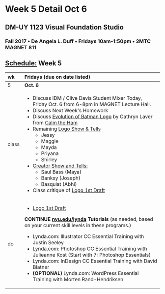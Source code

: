 # Week 5 Detail Oct 6

## DM-UY 1123 Visual Foundation Studio

### Fall 2017 • De Angela L. Duff • Fridays 10am-1:50pm • 2MTC MAGNET 811

## [Schedule:](./) Week 5

<table>
  <thead>
    <tr>
      <th style="text-align:left">wk</th>
      <th style="text-align:left">Fridays (due on date listed)</th>
    </tr>
  </thead>
  <tbody>
    <tr>
      <td style="text-align:left">5</td>
      <td style="text-align:left"><b>Oct. 6</b>
      </td>
    </tr>
    <tr>
      <td style="text-align:left">class</td>
      <td style="text-align:left">
        <ul>
          <li>Discuss IDM / Clive Davis Student Mixer Today, Friday Oct. 6 from 6-8pm
            in MAGNET Lecture Hall.</li>
          <li>Discuss Next Week&apos;s Homework</li>
          <li>Discuss <a href="http://i.imgur.com/L9ku2ZA.jpg">Evolution of Batman Logo</a> by
            Cathryn Laver from <a href="https://www.calmtheham.com/collections">Calm the Ham</a>
          </li>
          <li>Remaining <a href="../dm1123vfs_show_and_tells.md">Logo Show &amp; Tells</a>
            <ul>
              <li>Jessy</li>
              <li>Maggie</li>
              <li>Mayda</li>
              <li>Priyana</li>
              <li>Shirley</li>
            </ul>
          </li>
          <li><a href="../assigned_creator_show_and_tells.md">Creator Show and Tells:</a>
            <ul>
              <li>Saul Bass (Maya)</li>
              <li>Banksy (Joseph)</li>
              <li>Basquiat (Abhi)</li>
            </ul>
          </li>
          <li>Class critique of <a href="../dm1123vfs_projects_logo.md">Logo 1st Draft</a>
          </li>
        </ul>
      </td>
    </tr>
    <tr>
      <td style="text-align:left">do</td>
      <td style="text-align:left">
        <ul>
          <li><a href="../dm1123vfs_projects_logo.md">Logo 1st Draft</a>
          </li>
        </ul>
        <p> <b>CONTINUE </b><a href="http://nyu.edu/lynda"><b>nyu.edu/lynda</b></a><b> Tutorials</b> (as
          needed, based on your current skill levels in these programs.)</p>
        <ul>
          <li>Lynda.com: Illustrator CC Essential Training with Justin Seeley</li>
          <li>Lynda.com: Photoshop CC Essential Training with Julieanne Kost (Start
            with 7: Photoshop Essentials)</li>
          <li>Lynda.com: InDesign CC Essential Training with David Blatner</li>
          <li><b>(OPTIONAL)</b> Lynda.com: WordPress Essential Training with Morten Rand-Hendriksen</li>
        </ul>
      </td>
    </tr>
  </tbody>
</table>